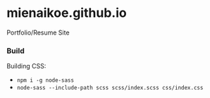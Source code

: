 # mienaikoe.github.io

Portfolio/Resume Site

### Build

Building CSS:

- `npm i -g node-sass`
- `node-sass --include-path scss scss/index.scss css/index.css`
